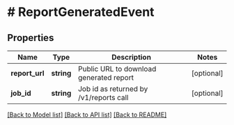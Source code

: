 # # ReportGeneratedEvent

## Properties

Name | Type | Description | Notes
------------ | ------------- | ------------- | -------------
**report_url** | **string** | Public URL to download generated report | [optional]
**job_id** | **string** | Job id as returned by /v1/reports call | [optional]

[[Back to Model list]](../../README.md#models) [[Back to API list]](../../README.md#endpoints) [[Back to README]](../../README.md)
